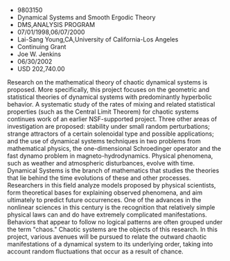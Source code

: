 
* 9803150
* Dynamical Systems and Smooth Ergodic Theory
* DMS,ANALYSIS PROGRAM
* 07/01/1998,06/07/2000
* Lai-Sang Young,CA,University of California-Los Angeles
* Continuing Grant
* Joe W. Jenkins
* 06/30/2002
* USD 202,740.00

Research on the mathematical theory of chaotic dynamical systems is proposed.
More specifically, this project focuses on the geometric and statistical
theories of dynamical systems with predominantly hyperbolic behavior. A
systematic study of the rates of mixing and related statistical properties (such
as the Central Limit Theorem) for chaotic systems continues work of an earlier
NSF-supported project. Three other areas of investigation are proposed:
stability under small random perturbations; strange attractors of a certain
solenoidal type and possible applications; and the use of dynamical systems
techniques in two problems from mathematical physics, the one-dimensional
Schroedinger operator and the fast dynamo problem in magneto-hydrodynamics.
Physical phenomena, such as weather and atmospheric disturbances, evolve with
time. Dynamical Systems is the branch of mathematics that studies the theories
that lie behind the time evolutions of these and other processes. Researchers in
this field analyze models proposed by physical scientists, form theoretical
bases for explaining observed phenomena, and aim ultimately to predict future
occurrences. One of the advances in the nonlinear sciences in this century is
the recognition that relatively simple physical laws can and do have extremely
complicated manifestations. Behaviors that appear to follow no logical patterns
are often grouped under the term "chaos." Chaotic systems are the objects of
this research. In this project, various avenues will be pursued to relate the
outward chaotic manifestations of a dynamical system to its underlying order,
taking into account random fluctuations that occur as a result of chance.
